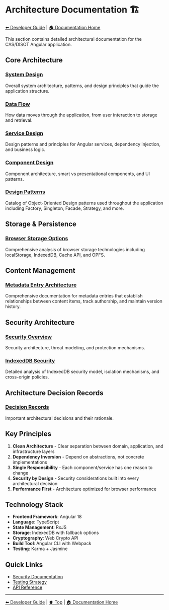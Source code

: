# Architecture Documentation 🏗️

[⬅️ Developer Guide](../) | [🏠 Documentation Home](../../)

This section contains detailed architectural documentation for the CAS/DISOT Angular application.

## Core Architecture

### [System Design](./system-design.md)
Overall system architecture, patterns, and design principles that guide the application structure.

### [Data Flow](./data-flow.md)
How data moves through the application, from user interaction to storage and retrieval.

### [Service Design](./service-design.md)
Design patterns and principles for Angular services, dependency injection, and business logic.

### [Component Design](./component-design.md)
Component architecture, smart vs presentational components, and UI patterns.

### [Design Patterns](./design-patterns.md)
Catalog of Object-Oriented Design patterns used throughout the application including Factory, Singleton, Facade, Strategy, and more.

## Storage & Persistence

### [Browser Storage Options](./browser-storage.md) 
Comprehensive analysis of browser storage technologies including localStorage, IndexedDB, Cache API, and OPFS.

## Content Management

### [Metadata Entry Architecture](./metadata/)
Comprehensive documentation for metadata entries that establish relationships between content items, track authorship, and maintain version history.

## Security Architecture

### [Security Overview](./security.md)
Security architecture, threat modeling, and protection mechanisms.

### [IndexedDB Security](../security/indexeddb-security.md)
Detailed analysis of IndexedDB security model, isolation mechanisms, and cross-origin policies.

## Architecture Decision Records

### [Decision Records](./decisions/)
Important architectural decisions and their rationale.

## Key Principles

1. **Clean Architecture** - Clear separation between domain, application, and infrastructure layers
2. **Dependency Inversion** - Depend on abstractions, not concrete implementations
3. **Single Responsibility** - Each component/service has one reason to change
4. **Security by Design** - Security considerations built into every architectural decision
5. **Performance First** - Architecture optimized for browser performance

## Technology Stack

- **Frontend Framework**: Angular 18
- **Language**: TypeScript
- **State Management**: RxJS
- **Storage**: IndexedDB with fallback options
- **Cryptography**: Web Crypto API
- **Build Tool**: Angular CLI with Webpack
- **Testing**: Karma + Jasmine

## Quick Links

- [Security Documentation](../security/)
- [Testing Strategy](../testing/)
- [API Reference](../../04-api-reference/)

---

[⬅️ Developer Guide](../) | [⬆️ Top](#architecture-documentation-) | [🏠 Documentation Home](../../)